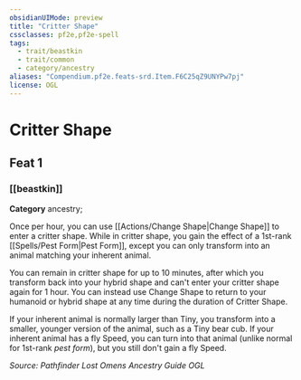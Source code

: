 ```yaml
---
obsidianUIMode: preview
title: "Critter Shape"
cssclasses: pf2e,pf2e-spell
tags:
  - trait/beastkin
  - trait/common
  - category/ancestry
aliases: "Compendium.pf2e.feats-srd.Item.F6C25qZ9UNYPw7pj"
license: OGL
---
```

# Critter Shape
## Feat 1
### [[beastkin]]

**Category** ancestry; 




Once per hour, you can use [[Actions/Change Shape|Change Shape]] to enter a critter shape. While in critter shape, you gain the effect of a 1st-rank [[Spells/Pest Form|Pest Form]], except you can only transform into an animal matching your inherent animal.

You can remain in critter shape for up to 10 minutes, after which you transform back into your hybrid shape and can't enter your critter shape again for 1 hour. You can instead use Change Shape to return to your humanoid or hybrid shape at any time during the duration of Critter Shape.

If your inherent animal is normally larger than Tiny, you transform into a smaller, younger version of the animal, such as a Tiny bear cub. If your inherent animal has a fly Speed, you can turn into that animal (unlike normal for 1st-rank _pest form_), but you still don't gain a fly Speed.

*Source: Pathfinder Lost Omens Ancestry Guide*
*OGL*